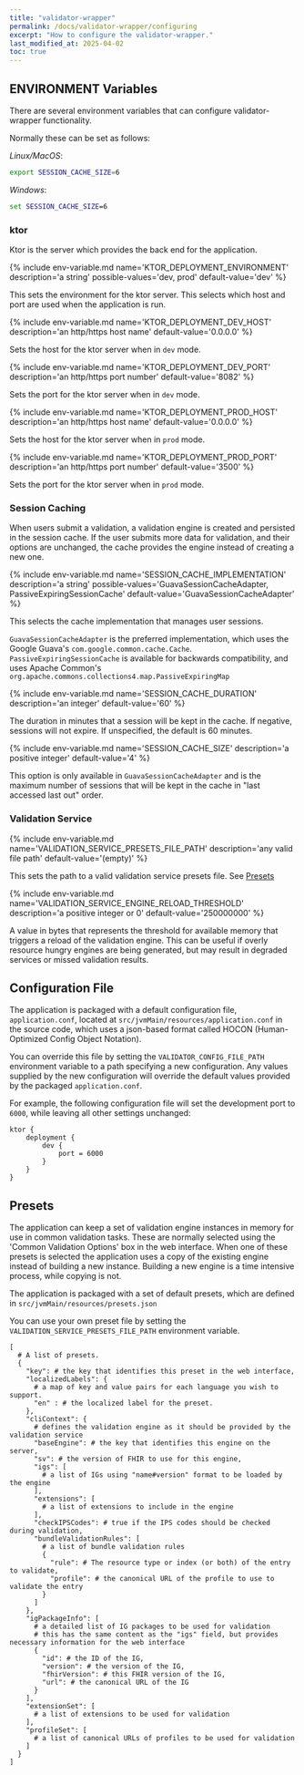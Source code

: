 ```yaml
---
title: "validator-wrapper"
permalink: /docs/validator-wrapper/configuring
excerpt: "How to configure the validator-wrapper."
last_modified_at: 2025-04-02
toc: true
---
```

## ENVIRONMENT Variables
There are several environment variables that can configure validator-wrapper functionality.

Normally these can be set as follows:

*Linux/MacOS*:
```bash
export SESSION_CACHE_SIZE=6
```

*Windows*:
```bat
set SESSION_CACHE_SIZE=6
```

### ktor

Ktor is the server which provides the back end for the application.

{% include env-variable.md
name='KTOR_DEPLOYMENT_ENVIRONMENT'
description='a string'
possible-values='dev, prod'
default-value='dev' %}

This sets the environment for the ktor server. This selects which host and port are used when the application is run.

{% include env-variable.md
name='KTOR_DEPLOYMENT_DEV_HOST'
description='an http/https host name'
default-value='0.0.0.0' %}

Sets the host for the ktor server when in `dev` mode.

{% include env-variable.md
name='KTOR_DEPLOYMENT_DEV_PORT'
description='an http/https port number'
default-value='8082' %}

Sets the port for the ktor server when in `dev` mode.

{% include env-variable.md
name='KTOR_DEPLOYMENT_PROD_HOST'
description='an http/https host name'
default-value='0.0.0.0' %}

Sets the host for the ktor server when in `prod` mode.

{% include env-variable.md
name='KTOR_DEPLOYMENT_PROD_PORT'
description='an http/https port number'
default-value='3500' %}

Sets the port for the ktor server when in `prod` mode.

### Session Caching 

When users submit a validation, a validation engine is created and persisted in the session cache. If the user submits 
more data for validation, and their options are unchanged, the cache provides the engine instead of creating a new one.


{% include env-variable.md
name='SESSION_CACHE_IMPLEMENTATION'
description='a string'
possible-values='GuavaSessionCacheAdapter, PassiveExpiringSessionCache'
default-value='GuavaSessionCacheAdapter' %}

This selects the cache implementation that manages user sessions. 

`GuavaSessionCacheAdapter` is the preferred implementation, which uses the Google Guava's 
`com.google.common.cache.Cache`. `PassiveExpiringSessionCache` is available for backwards compatibility, and uses Apache 
Common's `org.apache.commons.collections4.map.PassiveExpiringMap`

{% include env-variable.md
name='SESSION_CACHE_DURATION'
description='an integer'
default-value='60' %}

The duration in minutes that a session will be kept in the cache. If negative, sessions will not expire. If unspecified, 
the default is 60 minutes.

{% include env-variable.md
name='SESSION_CACHE_SIZE'
description='a positive integer'
default-value='4' %}

This option is only available in `GuavaSessionCacheAdapter` and is the maximum number of sessions that will be kept in 
the cache in "last accessed last out" order.

### Validation Service

{% include env-variable.md 
name='VALIDATION_SERVICE_PRESETS_FILE_PATH' 
description='any valid file path' 
default-value='(empty)' %}

This sets the path to a valid validation service presets file. See [Presets](#presets)

{% include env-variable.md
name='VALIDATION_SERVICE_ENGINE_RELOAD_THRESHOLD'
description='a positive integer or 0'
default-value='250000000' %}

A value in bytes that represents the threshold for available memory that triggers a reload of the validation engine. 
This can be useful if overly resource hungry engines are being generated, but may result in degraded services or missed 
validation results.

## Configuration File

The application is packaged with a default configuration file, `application.conf`, located  at 
`src/jvmMain/resources/application.conf` in the source code, which uses a json-based format called HOCON 
(Human-Optimized Config Object Notation).

You can override this file by setting the `VALIDATOR_CONFIG_FILE_PATH` environment variable to a path specifying a new 
configuration. Any values supplied by the new configuration will override the default values provided by the packaged 
`application.conf`.

For example, the following configuration file will set the development port to `6000`, while leaving all other settings 
unchanged:

```hocon
ktor {
    deployment {
        dev {
            port = 6000
        }
    }
}
```

## Presets

The application can keep a set of validation engine instances in memory for use in common validation tasks. These are 
normally selected using the 'Common Validation Options' box in the web interface. When one of these presets is selected 
the application uses a copy of the existing engine instead of building a new instance. Building a new engine is a time 
intensive process, while copying is not.

The application is packaged with a set of default presets, which are defined in `src/jvmMain/resources/presets.json`

You can use your own preset file by setting the `VALIDATION_SERVICE_PRESETS_FILE_PATH` environment variable. 

```hocon
[
  # A list of presets.
  {
    "key": # the key that identifies this preset in the web interface,
    "localizedLabels": {
      # a map of key and value pairs for each language you wish to support.
      "en" : # the localized label for the preset. 
    },
    "cliContext": {
      # defines the validation engine as it should be provided by the validation service
      "baseEngine": # the key that identifies this engine on the server,
      "sv": # the version of FHIR to use for this engine,
      "igs": [
        # a list of IGs using "name#version" format to be loaded by the engine
      ],
      "extensions": [
        # a list of extensions to include in the engine
      ],
      "checkIPSCodes": # true if the IPS codes should be checked during validation,
      "bundleValidationRules": [
        # a list of bundle validation rules
        {
          "rule": # The resource type or index (or both) of the entry to validate,
          "profile": # the canonical URL of the profile to use to validate the entry
        }
      ]
    },
    "igPackageInfo": [
      # a detailed list of IG packages to be used for validation
      # this has the same content as the "igs" field, but provides necessary information for the web interface
      {
        "id": # the ID of the IG,
        "version": # the version of the IG,
        "fhirVersion": # this FHIR version of the IG,
        "url": # the canonical URL of the IG
      }
    ],
    "extensionSet": [
      # a list of extensions to be used for validation
    ],
    "profileSet": [
      # a list of canonical URLs of profiles to be used for validation
    ]
  }
]
```